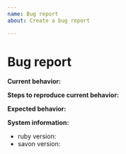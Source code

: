 ```yaml
---
name: Bug report
about: Create a bug report

---
```


<!-- Please don't delete this template or we'll close your issue -->
<!-- Before creating an issue, please ensure you are using the latest version of savon. -->

# Bug report

<!-- Please ask questions on StackOverflow. Questions or support requests will be closed. -->
<!-- https://stackoverflow.com/questions/ask?tags=savon -->

**Current behavior:**


**Steps to reproduce current behavior:**


**Expected behavior:**


**System information:**

* ruby version: 
* savon version: 
